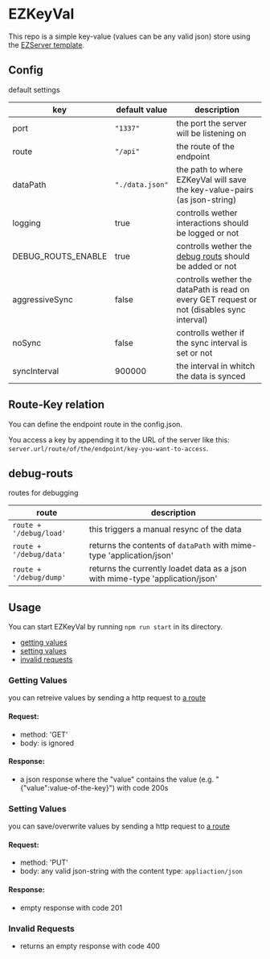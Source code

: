 # EZKeyVal

This repo is a simple key-value (values can be any valid json) store using the [EZServer template](http://http://ezserver.jeremys.social/).

## Config

default settings

| key                | default value   | description                                                                                |
| ------------------ | --------------- | ------------------------------------------------------------------------------------------ |
| port               | `"1337"`        | the port the server will be listening on                                                   |
| route              | `"/api"`        | the route of the endpoint                                                                  |
| dataPath           | `"./data.json"` | the path to where EZKeyVal will save the key-value-pairs (as json-string)                  |
| logging            | true            | controlls wether interactions should be logged or not                                      |
| DEBUG_ROUTS_ENABLE | true            | controlls wether the [debug routs](#debug-routs) should be added or not                    |
| aggressiveSync     | false           | controlls wether the dataPath is read on every GET request or not (disables sync interval) |
| noSync             | false           | controlls wether if the sync interval is set or not                                        |
| syncInterval       | 900000          | the interval in whitch the data is synced                                                  |

## Route-Key relation

You can define the endpoint route in the config.json.

You access a key by appending it to the URL of the server
like this: `server.url/route/of/the/endpoint/key-you-want-to-access`.

## debug-routs

routes for debugging

| route                   | description                                                                   |
| ----------------------- | ----------------------------------------------------------------------------- |
| `route + '/debug/load'` | this triggers a manual resync of the data                                     |
| `route + '/debug/data'` | returns the contents of `dataPath` with mime-type 'application/json'          |
| `route + '/debug/dump'` | returns the currently loadet data as a json with mime-type 'application/json' |

## Usage

You can start EZKeyVal by running
`npm run start`
in its directory.

- [getting values](#getting-values)
- [setting values](#setting-values)
- [invalid requests](#invalid-requests)

### Getting Values

you can retreive values by sending a http request to [a route](#route-key-relation)

#### Request:

- method: 'GET'
- body: is ignored

#### Response:

- a json response where the "value" contains the value (e.g. "{"value":value-of-the-key}") with code 200s

### Setting Values

you can save/overwrite values by sending a http request to [a route](#route-key-relation)

#### Request:

- method: 'PUT'
- body: any valid json-string with the content type: `appliaction/json`

#### Response:

- empty response with code 201

### Invalid Requests

- returns an empty response with code 400

<!--the request body for getting & setting values could be used for authentication-->

